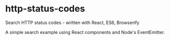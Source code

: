 # http-status-codes
Search HTTP status codes - written with React, ES6, Browserify

A simple search example using React components and Node's EventEmitter.